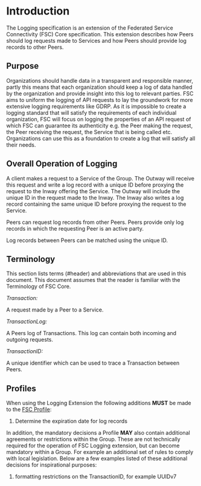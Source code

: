 # Introduction

The Logging specification is an extension of the Federated Service Connectivity (FSC) Core specification. This extension describes how Peers should log requests made to Services and how Peers should provide log records to other Peers.

## Purpose

Organizations should handle data in a transparent and responsible manner, partly this means that each organization should keep a log of data handled by the organization and provide insight into this log to relevant parties. FSC aims to uniform the logging of API requests to lay the groundwork for more extensive logging requirements like GDRP.
As it is impossible to create a logging standard that will satisfy the requirements of each individual organization, FSC will focus on logging the properties of an API request of which FSC can guarantee its authenticity e.g. the Peer making the request, the Peer receiving the request, the Service that is being called etc.
Organizations can use this as a foundation to create a log that will satisfy all their needs.

## Overall Operation of Logging

A client makes a request to a Service of the Group. The Outway will receive this request and write a log record with a unique ID before proxying the request to the Inway offering the Service. The Outway will include the unique ID in the request made to the Inway. The Inway also writes a log record containing the same unique ID before proxying the request to the Service.

Peers can request log records from other Peers. Peers provide only log records in which the requesting Peer is an active party.

Log records between Peers can be matched using the unique ID.

## Terminology

This section lists terms (#header) and abbreviations that are used in this document. This document assumes that the reader is familiar with the Terminology of FSC Core.

*Transaction:*

A request made by a Peer to a Service.

*TransactionLog:*

A Peers log of Transactions. This log can contain both incoming and outgoing requests.

*TransactionID:*

A unique identifier which can be used to trace a Transaction between Peers.

## Profiles
When using the Logging Extension the following additions **MUST** be made to the [FSC Profile](../core/draft-fsc-core-00.html#profiles):
1. Determine the expiration date for log records

In addition, the mandatory decisions a Profile **MAY** also contain additional agreements or restrictions within the Group. These are not technically required for the operation of FSC Logging extension, but can become mandatory within a Group. For example an additional set of rules to comply with local legislation.
Below are a few examples listed of these additional decisions for inspirational purposes:
1. formatting restrictions on the TransactionID, for example UUIDv7
